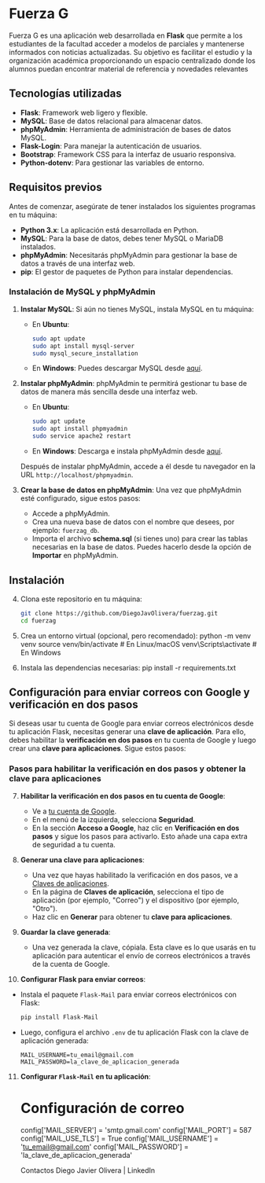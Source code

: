 # Fuerza G

Fuerza G es una aplicación web desarrollada en **Flask** que permite a los estudiantes de la facultad acceder a modelos de parciales y mantenerse informados con noticias actualizadas. Su objetivo es facilitar el estudio y la organización académica proporcionando un espacio centralizado donde los alumnos puedan encontrar material de referencia y novedades relevantes

## Tecnologías utilizadas

- **Flask**: Framework web ligero y flexible.
- **MySQL**: Base de datos relacional para almacenar datos.
- **phpMyAdmin**: Herramienta de administración de bases de datos MySQL.
- **Flask-Login**: Para manejar la autenticación de usuarios.
- **Bootstrap**: Framework CSS para la interfaz de usuario responsiva.
- **Python-dotenv**: Para gestionar las variables de entorno.

## Requisitos previos

Antes de comenzar, asegúrate de tener instalados los siguientes programas en tu máquina:

- **Python 3.x**: La aplicación está desarrollada en Python.
- **MySQL**: Para la base de datos, debes tener MySQL o MariaDB instalados.
- **phpMyAdmin**: Necesitarás phpMyAdmin para gestionar la base de datos a través de una interfaz web.
- **pip**: El gestor de paquetes de Python para instalar dependencias.

### Instalación de MySQL y phpMyAdmin

1. **Instalar MySQL**:
   Si aún no tienes MySQL, instala MySQL en tu máquina:

   - En **Ubuntu**:
     ```bash
     sudo apt update
     sudo apt install mysql-server
     sudo mysql_secure_installation
     ```

   - En **Windows**: Puedes descargar MySQL desde [aquí](https://dev.mysql.com/downloads/installer/).

2. **Instalar phpMyAdmin**:
   phpMyAdmin te permitirá gestionar tu base de datos de manera más sencilla desde una interfaz web.

   - En **Ubuntu**:
     ```bash
     sudo apt update
     sudo apt install phpmyadmin
     sudo service apache2 restart
     ```

   - En **Windows**: Descarga e instala phpMyAdmin desde [aquí](https://www.phpmyadmin.net/downloads/).

   Después de instalar phpMyAdmin, accede a él desde tu navegador en la URL `http://localhost/phpmyadmin`.

3. **Crear la base de datos en phpMyAdmin**:
   Una vez que phpMyAdmin esté configurado, sigue estos pasos:
   
   - Accede a phpMyAdmin.
   - Crea una nueva base de datos con el nombre que desees, por ejemplo: `fuerzag_db`.
   - Importa el archivo **schema.sql** (si tienes uno) para crear las tablas necesarias en la base de datos. Puedes hacerlo desde la opción de **Importar** en phpMyAdmin.

## Instalación

4. Clona este repositorio en tu máquina:

   ```bash
   git clone https://github.com/DiegoJavOlivera/fuerzag.git
   cd fuerzag


5. Crea un entorno virtual (opcional, pero recomendado):
    python -m venv venv
    source venv/bin/activate  # En Linux/macOS
    venv\Scripts\activate     # En Windows

6. Instala las dependencias necesarias:
      pip install -r requirements.txt

## Configuración para enviar correos con Google y verificación en dos pasos

Si deseas usar tu cuenta de Google para enviar correos electrónicos desde tu aplicación Flask, necesitas generar una **clave de aplicación**. Para ello, debes habilitar la **verificación en dos pasos** en tu cuenta de Google y luego crear una **clave para aplicaciones**. Sigue estos pasos:

### Pasos para habilitar la verificación en dos pasos y obtener la clave para aplicaciones

7. **Habilitar la verificación en dos pasos en tu cuenta de Google**:
   - Ve a [tu cuenta de Google](https://myaccount.google.com/).
   - En el menú de la izquierda, selecciona **Seguridad**.
   - En la sección **Acceso a Google**, haz clic en **Verificación en dos pasos** y sigue los pasos para activarlo. Esto añade una capa extra de seguridad a tu cuenta.

8. **Generar una clave para aplicaciones**:
   - Una vez que hayas habilitado la verificación en dos pasos, ve a [Claves de aplicaciones](https://myaccount.google.com/apppasswords).
   - En la página de **Claves de aplicación**, selecciona el tipo de aplicación (por ejemplo, "Correo") y el dispositivo (por ejemplo, "Otro").
   - Haz clic en **Generar** para obtener tu **clave para aplicaciones**.

9. **Guardar la clave generada**:
   - Una vez generada la clave, cópiala. Esta clave es lo que usarás en tu aplicación para autenticar el envío de correos electrónicos a través de la cuenta de Google.
   
10. **Configurar Flask para enviar correos**:
   - Instala el paquete `Flask-Mail` para enviar correos electrónicos con Flask:
   
     ```bash
     pip install Flask-Mail
     ```

   - Luego, configura el archivo `.env` de tu aplicación Flask con la clave de aplicación generada:

     ```env
     MAIL_USERNAME=tu_email@gmail.com
     MAIL_PASSWORD=la_clave_de_aplicacion_generada
     ```

11. **Configurar `Flask-Mail` en tu aplicación**:
     # Configuración de correo
      
      config['MAIL_SERVER'] = 'smtp.gmail.com'
      config['MAIL_PORT'] = 587
      config['MAIL_USE_TLS'] = True
      config['MAIL_USERNAME'] = 'tu_email@gmail.com'
      config['MAIL_PASSWORD'] = 'la_clave_de_aplicacion_generada'
  




     Contactos
     Diego Javier Olivera | LinkedIn 


